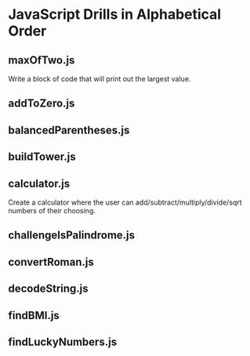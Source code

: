 # JavaScript Drills in Alphabetical Order

## maxOfTwo.js
Write a block of code that will print out the largest value.

## addToZero.js
## balancedParentheses.js
## buildTower.js
## calculator.js
Create a calculator where the user can add/subtract/multiply/divide/sqrt numbers of their choosing.

## challengeIsPalindrome.js
## convertRoman.js
## decodeString.js
## findBMI.js
## findLuckyNumbers.js